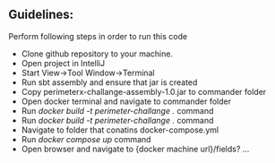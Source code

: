 <html>
<head>
<meta charset="utf-8">
<meta name="viewport" content="width=device-width, initial-scale=1.0, user-scalable=yes">
<title>Guidelines</title>
</head>

<body>
<h2>Guidelines:</h2>

<p>Perform following steps in order to run this code</p>
<ul>
<li>Clone github repository to your machine.</li>
<li>Open project in IntelliJ</li>
<li>Start View->Tool Window->Terminal</li>
<li>Run sbt assembly and ensure that jar is created</li>
<li>Copy perimeterx-challange-assembly-1.0.jar to commander folder</li>
<li>Open docker terminal and navigate to commander folder</li>
<li>Run <i>docker build -t perimeter-challange .</i> command</li>
<li>Run <i>docker build -t perimeter-challange .</i> command</li>
<li>Navigate to folder that conatins docker-compose.yml</li>
<li>Run <i>docker compose up</i> command</li>
<li>Open browser and navigate to {docker machine url}/fields? ...</li>


</ul>
</body>
</html>